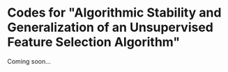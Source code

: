 # Codes for "Algorithmic Stability and Generalization of an Unsupervised Feature Selection Algorithm"

Coming soon...